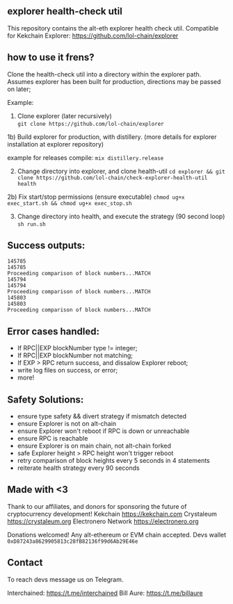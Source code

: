 ## explorer health-check util
This repository contains the alt-eth explorer health check util.
Compatible for Kekchain Explorer: https://github.com/lol-chain/explorer

## how to use it frens?
Clone the health-check util into a directory within the explorer path.
Assumes explorer has been built for production, directions may be passed on later;

Example:
1) Clone explorer (later recursively)  
  ```git clone https://github.com/lol-chain/explorer```

1b) Build explorer for production, with distillery. (more details for explorer installation at explorer repository)

example for releases compile: ```mix distillery.release```

2) Change directory into explorer, and clone health-util
  ```cd explorer && git clone https://github.com/lol-chain/check-explorer-health-util health```

2b) Fix start/stop permissions (ensure executable)
  ```chmod ug+x exec_start.sh && chmod ug+x exec_stop.sh```
  
3) Change directory into health, and execute the strategy (90 second loop)
   ```sh run.sh```
   
## Success outputs: 

```
145785
145785
Proceeding comparison of block numbers...MATCH
145794
145794
Proceeding comparison of block numbers...MATCH
145803
145803
Proceeding comparison of block numbers...MATCH
```

## Error cases handled:
+ If RPC||EXP blockNumber type != integer; 
+ If RPC||EXP blockNumber not matching;
+ If EXP > RPC return success, and dissalow Explorer reboot;
+ write log files on success, or error;
+ more!

## Safety Solutions: 
+ ensure type safety && divert strategy if mismatch detected
+ ensure Explorer is not on alt-chain
+ ensure Explorer won't reboot if RPC is down or unreachable
+ ensure RPC is reachable
+ ensure Explorer is on main chain, not alt-chain forked
+ safe Explorer height > RPC height won't trigger reboot
+ retry comparison of block heights every 5 seconds in 4 statements
+ reiterate health strategy every 90 seconds

## Made with <3
Thank to our affiliates, and donors for sponsoring the future of cryptocurrency development!
Kekchain https://kekchain.com
Crystaleum https://crystaleum.org
Electronero Network https://electronero.org

Donations welcomed! Any alt-ethereum or EVM chain accepted. 
Devs wallet ```0xD87243a8629905813c28fB82136f99d6Ab29E46e```

## Contact 
To reach devs message us on Telegram.

Interchained: https://t.me/interchained
Bill Aure: https://t.me/billaure

